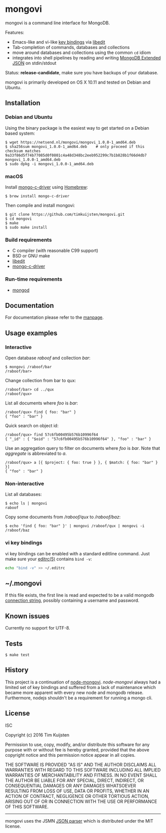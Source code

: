 # mongovi

mongovi is a command line interface for MongoDB.

Features:
* Emacs-like and vi-like [key bindings] via [libedit]
* Tab-completion of commands, databases and collections
* move around databases and collections using the common `cd` idiom
* integrates into shell pipelines by reading and writing [MongoDB Extended JSON]
  on stdin/stdout

Status: **release-candidate**, make sure you have backups of your database.

mongovi is primarily developed on OS X 10.11 and tested on Debian and Ubuntu.


## Installation

### Debian and Ubuntu

Using the binary package is the easiest way to get started on a Debian based system:

    $ wget https://netsend.nl/mongovi/mongovi_1.0.0-1_amd64.deb
    $ sha256sum mongovi_1.0.0-1_amd64.deb    # only proceed if this checksum matches
    9a33f86d5f74b77085d0f0801c4a48d348bc2eeb952299c7b1b828b1f66d4db7  mongovi_1.0.0-1_amd64.deb
    $ sudo dpkg -i mongovi_1.0.0-1_amd64.deb

### macOS

Install [mongo-c-driver] using [Homebrew]:

    $ brew install mongo-c-driver

Then compile and install mongovi:

    $ git clone https://github.com/timkuijsten/mongovi.git
    $ cd mongovi
    $ make
    $ sudo make install


### Build requirements

* C compiler (with reasonable C99 support)
* BSD or GNU make
* [libedit]
* [mongo-c-driver]


### Run-time requirements

* [mongod]


## Documentation

For documentation please refer to the [manpage].


## Usage examples

### Interactive

Open database *raboof* and collection *bar*:

    $ mongovi /raboof/bar
    /raboof/bar> 

Change collection from bar to qux:

    /raboof/bar> cd ../qux
    /raboof/qux> 

List all documents where *foo* is *bar*:

    /raboof/qux> find { foo: "bar" }
    { "foo" : "bar" }

Quick search on object id:

    /raboof/qux> find 57c6fb00495b576b10996f64
    { "_id" : { "$oid" : "57c6fb00495b576b10996f64" }, "foo" : "bar" }

Use an aggregation query to filter on documents where *foo* is *bar*. Note that
*aggregate* is abbreviated to *a*.

    /raboof/qux> a [{ $project: { foo: true } }, { $match: { foo: "bar" } }]
    { "foo" : "bar" }

### Non-interactive

List all databases:

    $ echo ls | mongovi
    raboof

Copy some documents from */raboof/qux* to */raboof/baz*:

    $ echo 'find { foo: "bar" }' | mongovi /raboof/qux | mongovi -i /raboof/baz

### vi key bindings

vi key bindings can be enabled with a standard editline command. Just make sure
your [editrc(5)] contains `bind -v`:

```sh
echo "bind -v" >> ~/.editrc
```


## ~/.mongovi

If this file exists, the first line is read and expected to be a valid mongodb
[connection string], possibly containing a username and password.


## Known issues

Currently no support for UTF-8.


## Tests

    $ make test


## History

This project is a continuation of [node-mongovi]. *node-mongovi* always had a
limited set of key bindings and suffered from a lack of maintenance which became
more apparent with every new node and mongodb release. Furthermore, nodejs
shouldn't be a requirement for running a mongo cli.


## License

ISC

Copyright (c) 2016 Tim Kuijsten

Permission to use, copy, modify, and/or distribute this software for any
purpose with or without fee is hereby granted, provided that the above
copyright notice and this permission notice appear in all copies.

THE SOFTWARE IS PROVIDED "AS IS" AND THE AUTHOR DISCLAIMS ALL WARRANTIES
WITH REGARD TO THIS SOFTWARE INCLUDING ALL IMPLIED WARRANTIES OF
MERCHANTABILITY AND FITNESS. IN NO EVENT SHALL THE AUTHOR BE LIABLE FOR
ANY SPECIAL, DIRECT, INDIRECT, OR CONSEQUENTIAL DAMAGES OR ANY DAMAGES
WHATSOEVER RESULTING FROM LOSS OF USE, DATA OR PROFITS, WHETHER IN AN
ACTION OF CONTRACT, NEGLIGENCE OR OTHER TORTIOUS ACTION, ARISING OUT OF
OR IN CONNECTION WITH THE USE OR PERFORMANCE OF THIS SOFTWARE.

---

mongovi uses the JSMN [JSON parser] which is distributed under the MIT license.


[MongoDB Extended JSON]: https://docs.mongodb.com/manual/reference/mongodb-extended-json/
[mongod]: https://docs.mongodb.com/manual/reference/program/mongod/
[libedit]: http://cvsweb.netbsd.org/bsdweb.cgi/src/lib/libedit/?sortby=date#dirlist
[mongo-c-driver]: http://mongoc.org/
[Homebrew]: http://brew.sh/
[manpage]: https://netsend.nl/mongovi/mongovi.1.html
[JSON parser]: http://zserge.com/jsmn.html
[editrc(5)]: http://man.openbsd.org/editrc.5
[editline(7)]: http://man.openbsd.org/editline.7
[editline(3)]: http://man.openbsd.org/editline.3
[key bindings]: http://man.openbsd.org/editline.7#Input_character_bindings
[connection string]: https://docs.mongodb.com/manual/reference/connection-string/
[node-mongovi]: https://www.npmjs.com/package/mongovi
